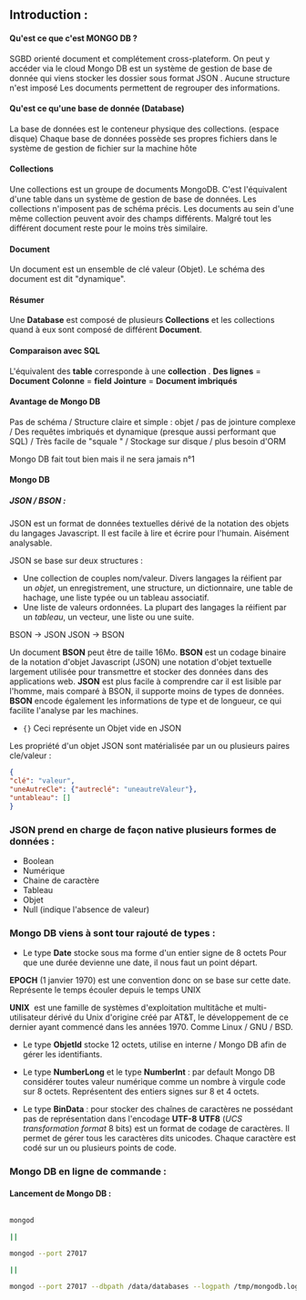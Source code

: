 
## Introduction : 

#### Qu'est ce que c'est MONGO DB ? 

SGBD orienté document et complétement cross-plateform. 
On peut y accéder via le cloud
Mongo DB est un système de gestion de base de donnée qui viens stocker les dossier sous format JSON . 
Aucune structure n'est imposé 
Les documents permettent de regrouper des informations. 

#### Qu'est ce qu'une base de donnée (Database) 

La base de données est le conteneur physique des collections. (espace disque)
Chaque base de données possède ses propres fichiers dans le système de gestion de fichier sur la machine hôte


#### Collections  

Une collections est  un groupe de documents MongoDB. C'est l'équivalent d'une table dans un système de  gestion de base de données. 
Les collections n'imposent pas de schéma précis. 
Les documents au sein d'une même collection peuvent avoir des champs différents. 
Malgré tout les différent document reste pour le moins très similaire. 

#### Document 

Un document est un ensemble de clé valeur (Objet). 
Le schéma des document est dit "dynamique".


#### Résumer  

Une **Database** est composé de plusieurs **Collections** et les collections quand à eux sont composé de différent **Document**.


#### Comparaison avec SQL 

L'équivalent des **table** corresponde à une **collection** . 
**Des lignes**  = **Document** 
**Colonne**  = **field** 
**Jointure** = **Document imbriqués**

#### Avantage de Mongo DB 

Pas de schéma / Structure claire et simple : objet / pas de jointure complexe / 
Des requêtes imbriqués et dynamique (presque aussi performant que SQL) / 
Très facile de "squale " / Stockage sur disque / plus besoin d'ORM 

Mongo DB fait tout bien mais il ne sera jamais n°1 



#### Mongo DB

##### JSON  / BSON :

JSON est un format de données textuelles dérivé de la notation des objets du langages Javascript. 
Il est facile à lire et écrire pour l'humain.
Aisément analysable.

JSON se base sur deux structures : 
 -   Une collection de couples nom/valeur. Divers langages la réifient par un _objet_, un enregistrement, une structure, un dictionnaire, une table de hachage, une liste typée ou un tableau associatif.
-   Une liste de valeurs ordonnées. La plupart des langages la réifient par un _tableau_, un vecteur, une liste ou une suite.

BSON -> JSON 
JSON -> BSON 

Un document **BSON** peut être de taille 16Mo.
**BSON** est un codage binaire de la notation d'objet Javascript (JSON) 
une notation d'objet textuelle largement utilisée pour transmettre et stocker des données dans des applications web. 
**JSON** est plus facile à comprendre car il est lisible par l'homme, mais comparé à BSON, il supporte moins de types de données.
**BSON** encode également les informations de type et de longueur, ce qui facilite l'analyse par les machines.

- `{}` Ceci représente un Objet vide en JSON

Les propriété d'un objet JSON sont matérialisée par  un ou plusieurs paires cle/valeur :

```JSON 
{
"clé": "valeur", 
"uneAutreCle": {"autreclé": "uneautreValeur"},
"untableau": []
}
```

 ### JSON prend en charge de façon native  plusieurs formes de données : 

- Boolean
- Numérique
- Chaine de caractère 
- Tableau 
- Objet 
- Null (indique l'absence de valeur)

 ### Mongo DB viens à sont tour rajouté de types : 

- Le type **Date** stocke sous ma forme d'un entier signe de 8 octets
Pour que une durée devienne une date, il nous faut un point départ. 

**EPOCH** (1 janvier 1970) est  une convention donc on se base sur cette date.
Représente le temps écouler depuis le temps UNIX

**UNIX**  est une famille de systèmes d'exploitation multitâche et multi-utilisateur dérivé du Unix d'origine créé par AT&T, le développement de ce dernier ayant commencé dans les années 1970.
Comme Linux / GNU / BSD.

-  Le type **ObjetId** stocke 12 octets, utilise en interne / Mongo DB afin de gérer les identifiants.

-  Le type **NumberLong** et le type **NumberInt** :  par default Mongo DB considérer toutes valeur numérique comme un nombre à virgule code sur 8 octets.
   Représentent des entiers signes sur 8 et 4 octets.

-  Le type **BinData** : pour stocker des chaînes de caractères ne possédant pas de représentation dans l'encodage **UTF-8** 
 **UTF8** (_UCS transformation format_ 8 bits) est un format de codage de caractères. Il permet de gérer tous les caractères dits unicodes.
 Chaque caractère est codé sur un ou plusieurs points de code.


### Mongo DB en ligne de commande : 

#### Lancement de Mongo DB : 

```Bash 

mongod

||

mongod --port 27017

||

mongod --port 27017 --dbpath /data/databases --logpath /tmp/mongodb.log --logappend


```





















